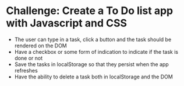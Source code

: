 # Challenge: Create a To Do list app with Javascript and CSS

- The user can type in a task, click a button and the task should be rendered on the DOM
- Have a checkbox or some form of indication to indicate if the task is done or not
- Save the tasks in localStorage so that they persist when the app refreshes
- Have the ability to delete a task both in localStorage and the DOM

